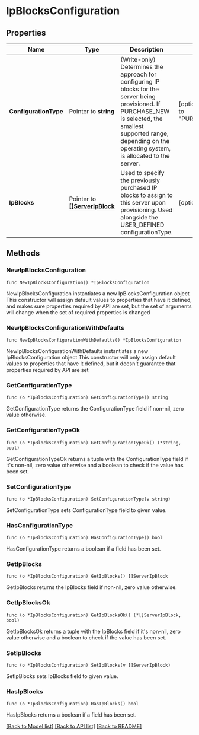 # IpBlocksConfiguration

## Properties

Name | Type | Description | Notes
------------ | ------------- | ------------- | -------------
**ConfigurationType** | Pointer to **string** | (Write-only) Determines the approach for configuring IP blocks for the server being provisioned. If PURCHASE_NEW is selected, the smallest supported range, depending on the operating system, is allocated to the server. | [optional] [default to "PURCHASE_NEW"]
**IpBlocks** | Pointer to [**[]ServerIpBlock**](ServerIpBlock.md) | Used to specify the previously purchased IP blocks to assign to this server upon provisioning. Used alongside the USER_DEFINED configurationType. | [optional] 

## Methods

### NewIpBlocksConfiguration

`func NewIpBlocksConfiguration() *IpBlocksConfiguration`

NewIpBlocksConfiguration instantiates a new IpBlocksConfiguration object
This constructor will assign default values to properties that have it defined,
and makes sure properties required by API are set, but the set of arguments
will change when the set of required properties is changed

### NewIpBlocksConfigurationWithDefaults

`func NewIpBlocksConfigurationWithDefaults() *IpBlocksConfiguration`

NewIpBlocksConfigurationWithDefaults instantiates a new IpBlocksConfiguration object
This constructor will only assign default values to properties that have it defined,
but it doesn't guarantee that properties required by API are set

### GetConfigurationType

`func (o *IpBlocksConfiguration) GetConfigurationType() string`

GetConfigurationType returns the ConfigurationType field if non-nil, zero value otherwise.

### GetConfigurationTypeOk

`func (o *IpBlocksConfiguration) GetConfigurationTypeOk() (*string, bool)`

GetConfigurationTypeOk returns a tuple with the ConfigurationType field if it's non-nil, zero value otherwise
and a boolean to check if the value has been set.

### SetConfigurationType

`func (o *IpBlocksConfiguration) SetConfigurationType(v string)`

SetConfigurationType sets ConfigurationType field to given value.

### HasConfigurationType

`func (o *IpBlocksConfiguration) HasConfigurationType() bool`

HasConfigurationType returns a boolean if a field has been set.

### GetIpBlocks

`func (o *IpBlocksConfiguration) GetIpBlocks() []ServerIpBlock`

GetIpBlocks returns the IpBlocks field if non-nil, zero value otherwise.

### GetIpBlocksOk

`func (o *IpBlocksConfiguration) GetIpBlocksOk() (*[]ServerIpBlock, bool)`

GetIpBlocksOk returns a tuple with the IpBlocks field if it's non-nil, zero value otherwise
and a boolean to check if the value has been set.

### SetIpBlocks

`func (o *IpBlocksConfiguration) SetIpBlocks(v []ServerIpBlock)`

SetIpBlocks sets IpBlocks field to given value.

### HasIpBlocks

`func (o *IpBlocksConfiguration) HasIpBlocks() bool`

HasIpBlocks returns a boolean if a field has been set.


[[Back to Model list]](../README.md#documentation-for-models) [[Back to API list]](../README.md#documentation-for-api-endpoints) [[Back to README]](../README.md)



